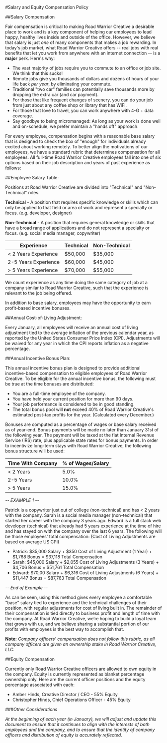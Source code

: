 #Salary and Equity Compensation Policy

##Salary Compensation

Fair compensation is critical to making Road Warrior Creative a desirable place to work and is a key component of helping our employees to lead happy, healthy lives inside and outside of the office. However, we believe that salary is just _one_ of many components that makes a job rewarding. In today's job market, what Road Warrior Creative offers -- real jobs with real benefits that let you work from anywhere with an internet connection -- is a __major__ perk. Here's why:

* The vast majority of jobs require you to commute to an office or job site. We think that this sucks!
* Remote jobs give you thousands of dollars and dozens of hours of your life back _per year_, by eliminating your commute.
* Traditional "two car" families can potentially save thousands more by dropping the extra car (and car payment).
* For those that like frequent changes of scenery, you can do your job from just about any coffee shop or library that has WiFi.
* For those that love to travel, you can work anywhere with 4-G + data coverage.
* Say goodbye to being micromanaged: As long as your work is done well and on-schedule, we prefer maintain a "hands off" approach.

For every employee, compensation begins with a reasonable base salary that is designed to check the box of "enough" for individuals already excited about working remotely. To better align the motivations of our employees, we have a standard rubric that determines compensation for all employees. All full-time Road Warrior Creative employees fall into one of six options based on their job description and years of past experience as follows:

##Employee Salary Table:

Positions at Road Warrior Creative are divided into "Technical" and "Non-Technical" roles.

**Technical** - A position that requires specific knowledge or skills which can only be applied to that field or area of work and represent a specialty or focus. (e.g. developer, designer)

**Non-Technical** - A position that requires general knowledge or skills that have a broad range of applications and do not represent a specialty or focus. (e.g. social media manager, copywriter)

Experience | Technical | Non-Technical
------------ | ------------- | -------------
< 2 Years Experience | $50,000 | $35,000
2-5 Years Experience | $60,000 | $45,000
> 5 Years Experience | $70,000 | $55,000

We count experience as any time doing the same category of job at a company similar to Road Warrior Creative, such that the experience is relevant to the job being offered.

In addition to base salary, employees may have the opportunity to earn profit-based incentive bonuses.

##Annual Cost-of-Living Adjustment:

Every January, all employees will receive an annual cost of living adjustment tied to the average inflation of the previous calendar year, as reported by the United States Consumer Price Index (CPI). Adjustments will be waived for any year in which the CPI reports inflation as a negative percentage.  

##Annual Incentive Bonus Plan:

This annual incentive bonus plan is designed to provide additional incentive-based compensation to eligible employees of Road Warrior Creative. To be eligible for the annual incentive bonus, the following must be true at the time bonuses are distributed:

* You are a full-time employee of the company.
* You have held your current position for more than 90 days.
* Your job performance is considered to be in good standing.
* The total bonus pool will **not** exceed 40% of Road Warrior Creative's estimated post-tax profits for the year. (Calculated every December.) 

Bonuses are computed as a percentage of wages or base salary received as of year-end. Bonus payments will be made no later than January 31st of the following year. The payment will be taxed at the flat Internal Revenue Service (IRS) rate, plus applicable state rates for bonus payments. In order to incentivize long-term stays with Road Warrior Creative, the following bonus structure will be used:

Time With Company | % of Wages/Salary
------------ | -------------
< 2 Years | 5.0%
2-5 Years | 10.0%
> 5 Years | 15.0%

*-- EXAMPLE 1 --*

Patrick is a copywriter just out of college (non-technical) and has < 2 years with the company. Sarah is a social media manager (non-technical) that started her career with the company 3 years ago. Edward is a full stack web developer (technical) that already had 5 years experience at the time of hire and has stayed on with the company over the last 6 years. The following will be those employees' total compensation: (Cost of Living Adjustments are based on average US CPI)

* Patrick: $35,000 Salary + $350 Cost of Living Adjustment (1 Year) + $1,768 Bonus = $37,118 Total Compensation
* Sarah: $45,000 Salary + $2,055 Cost of Living Adjustments (3 Years) + $4,706 Bonus = $51,761 Total Compensation
* Edward: $70,00 Salary + $6,316 Cost of Living Adjustments (6 Years) + $11,447 Bonus = $87,763 Total Compensation

*-- End of Example --*

As can be seen, using this method gives every employee a comfortable "base" salary tied to experience and the technical challenges of their position, with regular adjustments for cost of living built in. The remainder of their compensation is tied directly to business profit and length of time with the company. At Road Warrior Creative, we’re hoping to build a loyal team that grows with us, and we believe sharing a substantial portion of our profits with employees is the best way to accomplish that. 

**Note:** _Company officers' compensation does not follow this rubric, as all company officers are given an ownership stake in Road Warrior Creative, LLC._

##Equity Compensation

Currently only Road Warrior Creative officers are allowed to own equity in the company. Equity is currently represented as blanket percentage ownership only. Here are the current officer positions and the equity percentage associated with each:

* Amber Hinds, Creative Director / CEO - 55% Equity
* Christopher Hinds, Chief Operations Officer - 45% Equity

###_Other Considerations_

_At the beginning of each year (in January), we will adjust and update this document to ensure that it continues to align with the interests of both employees and the company, and to ensure that the identity of company officers and distribution of equity is accurately reflected._
